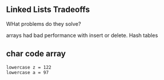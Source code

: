 ## Linked Lists Tradeoffs

WHat problems do they solve?

arrays had bad performance with insert or delete.
Hash tables

## char code array

```
lowercase z = 122
lowercase a = 97
```
